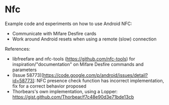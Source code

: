 # Nfc
Example code and experiments on how to use Android NFC:
- Communicate with Mifare Desfire cards
- Work around Android resets when using a remote (slow) connection

References:
- libfreefare and nfc-tools (https://github.com/nfc-tools) for inspiration/"documentation" on Mifare Desfire commands and parameters
- (Issue 58773)[https://code.google.com/p/android/issues/detail?id=58773]: NFC presence check function has incorrect implementation, fix for a correct behavior proposed
- Thorbears's own implementation, using a Lopper: https://gist.github.com/Thorbear/f7c48e90d3e71bde13cb
